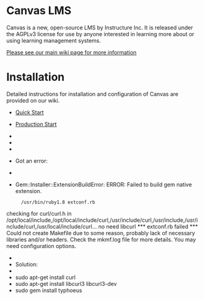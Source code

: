 Canvas LMS
======

Canvas is a new, open-source LMS by Instructure Inc. It is released under the
AGPLv3 license for use by anyone interested in learning more about or using
learning management systems.

[Please see our main wiki page for more information](http://github.com/instructure/canvas-lms/wiki)

Installation
=======

Detailed instructions for installation and configuration of Canvas are provided
on our wiki.

 * [Quick Start](http://github.com/instructure/canvas-lms/wiki/Quick-Start)
 * [Production Start](http://github.com/instructure/canvas-lms/wiki/Production-Start)
 * 
 * 
 * 
 * Got an error:
 * 
* Gem::Installer::ExtensionBuildError: ERROR: Failed to build gem native extension.

        /usr/bin/ruby1.8 extconf.rb 
checking for curl/curl.h in /opt/local/include,/opt/local/include/curl,/usr/include/curl,/usr/include,/usr/include/curl,/usr/local/include/curl... no
need libcurl
*** extconf.rb failed ***
Could not create Makefile due to some reason, probably lack of
necessary libraries and/or headers.  Check the mkmf.log file for more
details.  You may need configuration options.

 * 
 * Solution:
 * 
 * sudo apt-get install curl  
 * sudo apt-get install libcurl3 libcurl3-dev
 * sudo gem install typhoeus 
